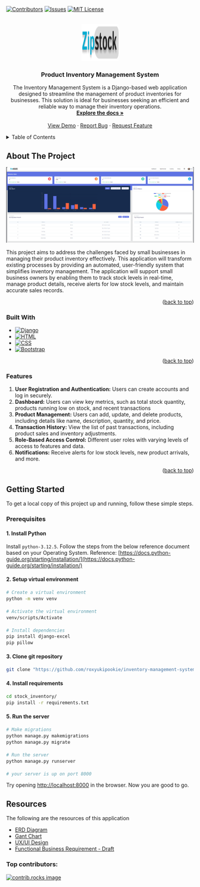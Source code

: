 <a id="readme-top"></a>

[![Contributors][contributors-shield]][contributors-url]
[![Issues][issues-shield]][issues-url]
[![MIT License][license-shield]][license-url]

<!-- PROJECT LOGO -->
<br />
<div align="center">
  <a href="https://github.com/roxyukipookie/inventory-management-system
">
    <img src="stock_inventory/static/images/LOGO.png" alt="Logo" width="100" height="100">
  </a>

<h3 align="center">Product Inventory Management System</h3>

  <p align="center">
    The Inventory Management System is a Django-based web application designed to streamline the management of product inventories for businesses. This solution is ideal for businesses seeking an efficient and reliable way to manage their inventory operations.
    <br />
    <a href="https://github.com/roxyukipookie/inventory-management-system"><strong>Explore the docs »</strong></a>
    <br />
    <br />
    <a href="https://github.com/roxyukipookie/inventory-management-system">View Demo</a>
    ·
    <a href="https://github.com/roxyukipookie/inventory-management-system/issues/new?labels=bug&template=bug-report---.md">Report Bug</a>
    ·
    <a href="https://github.com/roxyukipookie/inventory-management-system/issues/new?labels=enhancement&template=feature-request---.md">Request Feature</a>
  </p>
</div>

<!-- TABLE OF CONTENTS -->
<details>
  <summary>Table of Contents</summary>
  <ol>
    <li>
      <a href="#about-the-project">About The Project</a>
      <ul>
        <li><a href="#built-with">Built With</a></li>
        <li><a href="#features">Features</a></li>
      </ul>
    </li>
    <li>
      <a href="#getting-started">Getting Started</a>
      <ul>
        <li><a href="#prerequisites">Prerequisites</a></li>
        <li><a href="#installation">Installation</a></li>
      </ul>
    </li>
    <li><a href="#resources">Resources</a></li>
  </ol>
</details>

<!-- ABOUT THE PROJECT -->
## About The Project

[![Product Screen Shot][product-screenshot]](https://github.com/roxyukipookie/inventory-management-system)

This project aims to address the challenges faced by small businesses in managing their product inventory effectively. This application will transform existing processes by providing an automated, user-friendly system that simplifies inventory management. The application will support small business owners by enabling them to track stock levels in real-time, manage product details, receive alerts for low stock levels, and maintain accurate sales records.

<p align="right">(<a href="#readme-top">back to top</a>)</p>

### Built With

* [![Django][Django-shield]][Django-url]
* [![HTML][HTML-shield]][HTML-url]
* [![CSS][CSS-shield]][CSS-url]
* [![Bootstrap][Bootstrap.com]][Bootstrap-url]

<p align="right">(<a href="#readme-top">back to top</a>)</p>

### Features

1. **User Registration and Authentication:** Users can create accounts and log in securely.
2. **Dashboard:** Users can view key metrics, such as total stock quantity, products running low on stock, and recent transactions
3. **Product Management:** Users can add, update, and delete products, including details like name, description, quantity, and price.
4. **Transaction History:** View the list of past transactions, including product sales and inventory adjustments.
5. **Role-Based Access Control:** Different user roles with varying levels of access to features and data.
6. **Notifications:** Receive alerts for low stock levels, new product arrivals, and more.

<p align="right">(<a href="#readme-top">back to top</a>)</p>

<!-- GETTING STARTED -->
## Getting Started

To get a local copy of this project up and running, follow these simple steps.

### Prerequisites

#### 1. Install Python
Install ```python-3.12.5```. Follow the steps from the below reference document based on your Operating System.
Reference: [https://docs.python-guide.org/starting/installation/](https://docs.python-guide.org/starting/installation/) 

#### 2. Setup virtual environment
```bash
# Create a virtual environment
python -m venv venv

# Activate the virtual environment
venv/scripts/Activate

# Install dependencies
pip install django-excel
pip pillow
```

#### 3. Clone git repository
```bash
git clone "https://github.com/roxyukipookie/inventory-management-system.git"
```

#### 4. Install requirements
```bash
cd stock_inventory/
pip install -r requirements.txt
```

#### 5. Run the server
```bash
# Make migrations
python manage.py makemigrations
python manage.py migrate

# Run the server
python manage.py runserver

# your server is up on port 8000
```
Try opening [http://localhost:8000](http://localhost:8000) in the browser.
Now you are good to go.


## Resources
The following are the resources of this application
* [ERD Diagram](stock_inventory/static/images/erd.png)
* [Gant Chart](stock_inventory/static/images/gantchart.png)
* [UX/UI Design](https://www.figma.com/design/UDq0B6N5ZnCryDHuMJXyVh/Product-Inventory?node-id=0-1&t=sn1B2BC1Vyj0MxTz-1)
* [Functional Business Requirement - Draft](01-Functional-Business-Requirement-Document-DRAFT.docx)

### Top contributors:

<a href="https://github.com/roxyukipookie/inventory-management-system/graphs/contributors">
  <img src="https://contrib.rocks/image?repo=roxyukipookie/inventory-management-system" alt="contrib.rocks image" />
</a>

<!-- MARKDOWN LINKS & IMAGES -->
<!-- https://www.markdownguide.org/basic-syntax/#reference-style-links -->
[contributors-shield]: https://img.shields.io/github/contributors/roxyukipookie/inventory-management-system.svg?style=for-the-badge
[contributors-url]: https://github.com/roxyukipookie/inventory-management-system/graphs/contributors
[forks-shield]: https://img.shields.io/github/forks/github_username/repo_name.svg?style=for-the-badge
[forks-url]: https://github.com/github_username/repo_name/network/members
[stars-shield]: https://img.shields.io/github/stars/github_username/repo_name.svg?style=for-the-badge
[stars-url]: https://github.com/github_username/repo_name/stargazers
[issues-shield]: https://img.shields.io/github/issues/roxyukipookie/inventory-management-system.svg?style=for-the-badge
[issues-url]: https://github.com/roxyukipookie/inventory-management-system/issues
[license-shield]: https://img.shields.io/github/license/roxyukipookie/inventory-management-system.svg?style=for-the-badge
[license-url]: https://github.com/roxyukipookie/inventory-management-system/blob/master/LICENSE.txt
[product-screenshot]: stock_inventory/static/images/screenshot2.png
[erd]: stock_inventory/static/images/erd.png
[Bootstrap.com]: https://img.shields.io/badge/Bootstrap-563D7C?style=for-the-badge&logo=bootstrap&logoColor=white
[Bootstrap-url]: https://getbootstrap.com
[Django-shield]: https://img.shields.io/badge/Django-092E20?style=for-the-badge&logo=django&logoColor=white
[Django-url]: https://www.djangoproject.com/
[HTML-shield]: https://img.shields.io/badge/HTML5-E34F26?style=for-the-badge&logo=html5&logoColor=white
[HTML-url]: https://developer.mozilla.org/en-US/docs/Web/HTML
[CSS-shield]: https://img.shields.io/badge/CSS3-1572B6?style=for-the-badge&logo=css3&logoColor=white
[CSS-url]: https://developer.mozilla.org/en-US/docs/Web/CSS

